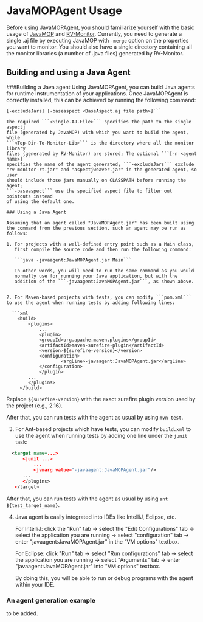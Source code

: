 # JavaMOPAgent Usage
Before using JavaMOPAgent, you should familiarize yourself with the
basic usage of [JavaMOP](https://github.com/runtimeverification/javamop)
and [RV-Monitor](https://runtimeverification.com/monitor/1.3/docs/).
Currently, you need to generate a single .aj file by executing JavaMOP
with ```-merge``` option on the properties you want to monitor.
You should also have a single directory containing all the monitor libraries
(a number of .java files) generated by RV-Monitor.

## Building and using a Java Agent

###Building a Java agent
Using JavaMOPAgent, you can build Java agents for runtime instrumentation
of your applications. Once JavaMOPAgent is correctly installed, this can
be achieved by running the following command:

```javamopagent <Single-AJ-File> <Top-Dir-To-Monitor-Lib> [-n <agent name>]
[-excludeJars] [-baseaspect <BaseAspect.aj file path>]```

The required ```<Single-AJ-File>``` specifies the path to the single aspectj 
file (generated by JavaMOP) with which you want to build the agent, while 
```<Top-Dir-To-Monitor-Lib>``` is the directory where all the monitor library
files (generated by RV-Monitor) are stored; The optional ```[-n <agent name>]```
specifies the name of the agent generated; ```-excludeJars``` exclude 
"rv-monitor-rt.jar" and "aspectjweaver.jar" in the generated agent, so user 
should include those jars manually on CLASSPATH before running the agent; 
```-baseaspect``` use the specified aspect file to filter out pointcuts instead
of using the default one.

### Using a Java Agent

Assuming that an agent called "JavaMOPAgent.jar" has been built using
the command from the previous section, such an agent may be run as follows:

1. For projects with a well-defined entry point such as a Main class,
   first compile the source code and then run the following command:

   ```java -javaagent:JavaMOPAgent.jar Main```

   In other words, you will need to run the same command as you would
   normally use for running your Java application, but with the
   addition of the ```-javaagent:JavaMOPAgent.jar```, as shown above.


2. For Maven-based projects with tests, you can modify ```pom.xml```
to use the agent when running tests by adding following lines:

  ```xml
    <build>
    	<plugins>
    		...
        	<plugin>
	  		<groupId>org.apache.maven.plugins</groupId>
	  		<artifactId>maven-surefire-plugin</artifactId>
	  		<version>${surefire-version}</version>
	  		<configuration>
        			<argLine>-javaagent:JavaMOPAgent.jar</argLine>
	  		</configuration>
        	</plugin>
		...
      	</plugins>
     </build>
   ```

   Replace ```${surefire-version}``` with the exact surefire plugin
   version used by the project (e.g., 2.16).

   After that, you can run tests with the agent as usual by using
   ```mvn test```.

3. For Ant-based projects which have tests, you can modify
   ```build.xml``` to use the agent when running tests by adding one
   line under the ```junit``` task:

  ```xml
    <target name=...>
    	<junit ...>
    		...
        	<jvmarg value="-javaagent:JavaMOPAgent.jar"/>
		...
      	</plugins>
     </target>
   ```

   After that, you can run tests with the agent as usual by using
   ```ant ${test_target_name}```.

4. Java agent is easily integrated into IDEs like IntelliJ, Eclipse,
etc.
   
   For IntelliJ:
   click the "Run" tab 
             -> select the "Edit Configurations" tab 
             -> select the application you are running 
             -> select "configuration" tab 
             -> enter "javaagent:JavaMOPAgent.jar" in the "VM options" textbox. 
   
   For Eclipse:
   click "Run" tab 
         -> select "Run configurations" tab 
         -> select the application you are running 
         -> select "Arguments" tab 
         -> enter "javaagent:JavaMOPAgent.jar" into "VM options" textbox.
   
   By doing this, you will be able to run or debug programs with the
   agent within your IDE.
   

### An agent generation example
to be added.
